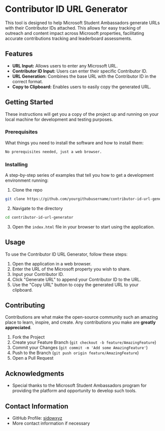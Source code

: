 # Contributor ID URL Generator

This tool is designed to help Microsoft Student Ambassadors generate URLs with their Contributor IDs attached. This allows for easy tracking of outreach and content impact across Microsoft properties, facilitating accurate contributions tracking and leaderboard assessments.

## Features

- **URL Input:** Allows users to enter any Microsoft URL.
- **Contributor ID Input:** Users can enter their specific Contributor ID.
- **URL Generation:** Combines the base URL with the Contributor ID in the correct format.
- **Copy to Clipboard:** Enables users to easily copy the generated URL.

## Getting Started

These instructions will get you a copy of the project up and running on your local machine for development and testing purposes.

### Prerequisites

What things you need to install the software and how to install them:

```bash
No prerequisites needed, just a web browser.
```

### Installing

A step-by-step series of examples that tell you how to get a development environment running:

1. Clone the repo
```bash
git clone https://github.com/yourgithubusername/contributor-id-url-generator.git
```
2. Navigate to the directory
```bash
cd contributor-id-url-generator
```
3. Open the `index.html` file in your browser to start using the application.

## Usage

To use the Contributor ID URL Generator, follow these steps:

1. Open the application in a web browser.
2. Enter the URL of the Microsoft property you wish to share.
3. Input your Contributor ID.
4. Click "Generate URL" to append your Contributor ID to the URL.
5. Use the "Copy URL" button to copy the generated URL to your clipboard.

## Contributing

Contributions are what make the open-source community such an amazing place to learn, inspire, and create. Any contributions you make are **greatly appreciated**.

1. Fork the Project
2. Create your Feature Branch (`git checkout -b feature/AmazingFeature`)
3. Commit your Changes (`git commit -m 'Add some AmazingFeature'`)
4. Push to the Branch (`git push origin feature/AmazingFeature`)
5. Open a Pull Request



## Acknowledgments
- Special thanks to the Microsoft Student Ambassadors program for providing the platform and opportunity to develop such tools.

## Contact Information

- GitHub Profile: [sidowxyz](https://github.com/sidowxyz)
- More contact information if necessary


